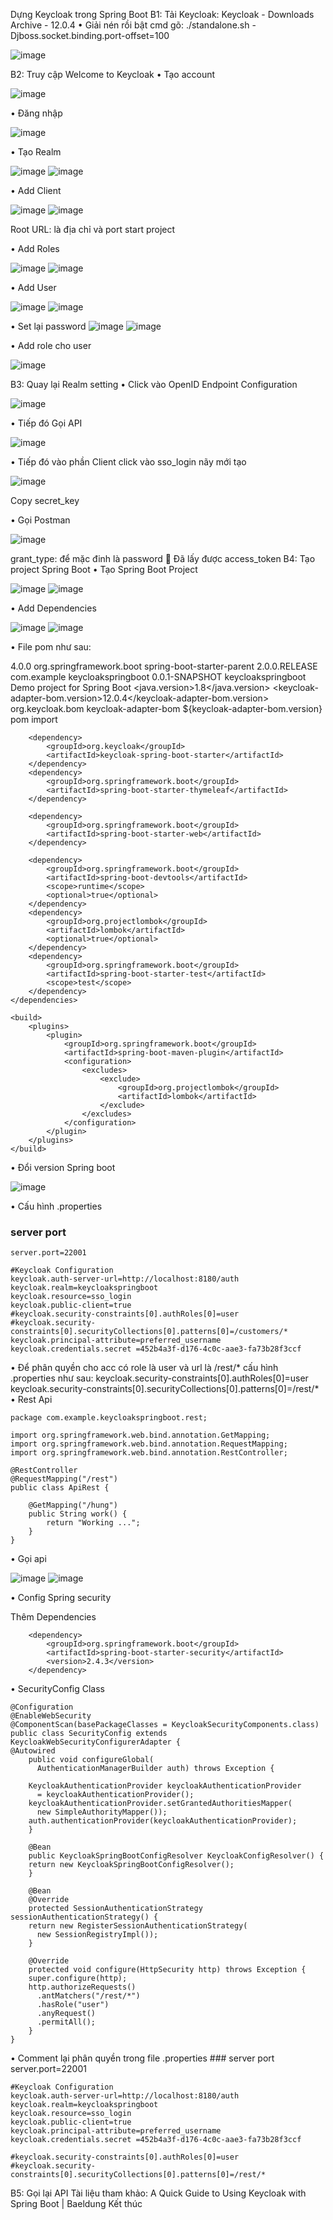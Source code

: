 Dựng Keycloak trong Spring Boot
B1: Tải Keycloak: Keycloak - Downloads Archive - 12.0.4
•	Giải nén rồi bật cmd gõ: ./standalone.sh -Djboss.socket.binding.port-offset=100

 ![image](https://user-images.githubusercontent.com/39266629/127840380-d78122ff-9000-4e13-8a77-da894d334b4e.png)

B2: Truy cập Welcome to Keycloak
•	Tạo account 
 

![image](https://user-images.githubusercontent.com/39266629/127840390-c1ff0474-38ed-409d-b09a-b04c1f5415ef.png)










•	 Đăng nhập
 
![image](https://user-images.githubusercontent.com/39266629/127840416-afd93abf-36c3-4269-be1c-ba4ee5a895c6.png)

•	Tạo Realm

![image](https://user-images.githubusercontent.com/39266629/127840437-feff51c9-dd2a-4bf3-ab4d-ee8033eb3a0c.png)
![image](https://user-images.githubusercontent.com/39266629/127840453-36e096f2-985c-4b58-acc3-4363dc26738d.png)


•	Add Client

![image](https://user-images.githubusercontent.com/39266629/127840462-aed8cca2-0aec-44f4-83a8-7f1054b4b931.png)
![image](https://user-images.githubusercontent.com/39266629/127840475-428d02f5-95c2-4553-9e9f-c38c3636ce25.png)


Root URL: là địa chỉ và port start project

•	Add Roles

![image](https://user-images.githubusercontent.com/39266629/127840497-8432414e-98e8-4b76-83de-a0a9f06eb826.png)
![image](https://user-images.githubusercontent.com/39266629/127840521-4af4651c-f9d7-4443-ae31-4b8d6d971703.png)

    
•	Add User

 ![image](https://user-images.githubusercontent.com/39266629/127840538-ad76c789-7fcb-4631-a3bf-b8d0eb0b2891.png)
![image](https://user-images.githubusercontent.com/39266629/127840550-16daee63-9eb4-4dc2-b5f8-b54b00379cda.png)

 

•	Set lại password
![image](https://user-images.githubusercontent.com/39266629/127840569-8127acd2-d3ef-43c4-8355-637657c2c8f2.png)
![image](https://user-images.githubusercontent.com/39266629/127840582-222d07c3-3638-4ca6-be30-3507d9ab5557.png)

 
•	 Add role cho user

 ![image](https://user-images.githubusercontent.com/39266629/127840596-ec4aaa34-a339-409c-8500-0447c4175e71.png)


B3: Quay lại Realm setting 
•	Click vào OpenID Endpoint Configuration

![image](https://user-images.githubusercontent.com/39266629/127840619-06e7930c-0ca4-4ec9-8f83-33db41061bb3.png)

 
 
•	Tiếp đó Gọi API 

 ![image](https://user-images.githubusercontent.com/39266629/127840639-359bbfc6-de74-4487-bf04-90c3322bed39.png)


•	 Tiếp đó vào phần Client click vào sso_login nãy mới tạo

 ![image](https://user-images.githubusercontent.com/39266629/127840654-5471f13e-8ea8-42be-8e42-49bcf9a90dde.png)

Copy secret_key
 
•	Gọi Postman

 ![image](https://user-images.githubusercontent.com/39266629/127840683-50629d87-815b-4981-8f6e-1c672a3f0b71.png)


 grant_type: để mặc đinh là password
	Đã lấy được access_token
B4: Tạo project Spring Boot
•	 Tạo Spring Boot Project

 ![image](https://user-images.githubusercontent.com/39266629/127840761-c14e2962-45ce-4add-b29a-20fdbff9018c.png)
![image](https://user-images.githubusercontent.com/39266629/127840786-398040c0-9b6e-47bf-a784-43984d9fa54a.png)

 

•	Add  Dependencies

 ![image](https://user-images.githubusercontent.com/39266629/127840800-7aaebfcd-e4b8-41ce-96ac-b0b8c6ffc529.png)
![image](https://user-images.githubusercontent.com/39266629/127840809-90fa4e72-e2f0-49e8-8399-6e1ea2e2daa6.png)

 
•	File pom như sau:
<?xml version="1.0" encoding="UTF-8"?>
<project xmlns="http://maven.apache.org/POM/4.0.0"
	xmlns:xsi="http://www.w3.org/2001/XMLSchema-instance"
	xsi:schemaLocation="http://maven.apache.org/POM/4.0.0 https://maven.apache.org/xsd/maven-4.0.0.xsd">
	<modelVersion>4.0.0</modelVersion>
	<parent>
		<groupId>org.springframework.boot</groupId>
		<artifactId>spring-boot-starter-parent</artifactId>
		<version>2.0.0.RELEASE</version>
		<relativePath /> <!-- lookup parent from repository -->
	</parent>
	<groupId>com.example</groupId>
	<artifactId>keycloakspringboot</artifactId>
	<version>0.0.1-SNAPSHOT</version>
	<name>keycloakspringboot</name>
	<description>Demo project for Spring Boot</description>
	<properties>
		<java.version>1.8</java.version>
		<keycloak-adapter-bom.version>12.0.4</keycloak-adapter-bom.version>
	</properties>
	<dependencyManagement>
		<dependencies>
			<dependency>
				<groupId>org.keycloak.bom</groupId>
				<artifactId>keycloak-adapter-bom</artifactId>
				<version>${keycloak-adapter-bom.version}</version>
				<type>pom</type>
				<scope>import</scope>
			</dependency>
		</dependencies>
	</dependencyManagement>
	<dependencies>
	
		<dependency>
			<groupId>org.keycloak</groupId>
			<artifactId>keycloak-spring-boot-starter</artifactId>
		</dependency>
		<dependency>
			<groupId>org.springframework.boot</groupId>
			<artifactId>spring-boot-starter-thymeleaf</artifactId>
		</dependency>

		<dependency>
			<groupId>org.springframework.boot</groupId>
			<artifactId>spring-boot-starter-web</artifactId>
		</dependency>

		<dependency>
			<groupId>org.springframework.boot</groupId>
			<artifactId>spring-boot-devtools</artifactId>
			<scope>runtime</scope>
			<optional>true</optional>
		</dependency>
		<dependency>
			<groupId>org.projectlombok</groupId>
			<artifactId>lombok</artifactId>
			<optional>true</optional>
		</dependency>
		<dependency>
			<groupId>org.springframework.boot</groupId>
			<artifactId>spring-boot-starter-test</artifactId>
			<scope>test</scope>
		</dependency>
	</dependencies>

	<build>
		<plugins>
			<plugin>
				<groupId>org.springframework.boot</groupId>
				<artifactId>spring-boot-maven-plugin</artifactId>
				<configuration>
					<excludes>
						<exclude>
							<groupId>org.projectlombok</groupId>
							<artifactId>lombok</artifactId>
						</exclude>
					</excludes>
				</configuration>
			</plugin>
		</plugins>
	</build>

</project>

•	Đổi version Spring boot

 ![image](https://user-images.githubusercontent.com/39266629/127840834-4350c5b4-63e9-468c-837c-86a86bfbbf21.png)

•	 Cấu hình .properties
### server port
	server.port=22001

	#Keycloak Configuration
	keycloak.auth-server-url=http://localhost:8180/auth
	keycloak.realm=keycloakspringboot
	keycloak.resource=sso_login
	keycloak.public-client=true
	#keycloak.security-constraints[0].authRoles[0]=user
	#keycloak.security-constraints[0].securityCollections[0].patterns[0]=/customers/*
	keycloak.principal-attribute=preferred_username
	keycloak.credentials.secret =452b4a3f-d176-4c0c-aae3-fa73b28f3ccf

•	 Để phân quyền cho acc có role là user và url là /rest/* cấu hình .properties như sau:
keycloak.security-constraints[0].authRoles[0]=user
keycloak.security-constraints[0].securityCollections[0].patterns[0]=/rest/*
•	 Rest Api

	package com.example.keycloakspringboot.rest;

	import org.springframework.web.bind.annotation.GetMapping;
	import org.springframework.web.bind.annotation.RequestMapping;
	import org.springframework.web.bind.annotation.RestController;

	@RestController
	@RequestMapping("/rest")
	public class ApiRest {

		@GetMapping("/hung")
		public String work() {
			return "Working ...";
		}
	}

•	 Gọi api

 ![image](https://user-images.githubusercontent.com/39266629/127840858-f6730e63-305e-419a-bc8c-afc8b144666f.png)
![image](https://user-images.githubusercontent.com/39266629/127840867-42bce3cd-e638-4721-b240-3465fe7374c0.png)

 
•	 Config Spring security

Thêm Dependencies

		<dependency>
			<groupId>org.springframework.boot</groupId>
			<artifactId>spring-boot-starter-security</artifactId>
			<version>2.4.3</version>
		</dependency>

•	SecurityConfig Class
 
	@Configuration
	@EnableWebSecurity
	@ComponentScan(basePackageClasses = KeycloakSecurityComponents.class)
	public class SecurityConfig extends KeycloakWebSecurityConfigurerAdapter {
	@Autowired
	    public void configureGlobal(
	      AuthenticationManagerBuilder auth) throws Exception {

		KeycloakAuthenticationProvider keycloakAuthenticationProvider
		  = keycloakAuthenticationProvider();
		keycloakAuthenticationProvider.setGrantedAuthoritiesMapper(
		  new SimpleAuthorityMapper());
		auth.authenticationProvider(keycloakAuthenticationProvider);
	    }

	    @Bean
	    public KeycloakSpringBootConfigResolver KeycloakConfigResolver() {
		return new KeycloakSpringBootConfigResolver();
	    }

	    @Bean
	    @Override
	    protected SessionAuthenticationStrategy sessionAuthenticationStrategy() {
		return new RegisterSessionAuthenticationStrategy(
		  new SessionRegistryImpl());
	    }

	    @Override
	    protected void configure(HttpSecurity http) throws Exception {
		super.configure(http);
		http.authorizeRequests()
		  .antMatchers("/rest/*")
		  .hasRole("user")
		  .anyRequest()
		  .permitAll();
	    }
	}
•	 Comment lại phân quyền trong file .properties
	### server port
	server.port=22001

	#Keycloak Configuration
	keycloak.auth-server-url=http://localhost:8180/auth
	keycloak.realm=keycloakspringboot
	keycloak.resource=sso_login
	keycloak.public-client=true
	keycloak.principal-attribute=preferred_username
	keycloak.credentials.secret =452b4a3f-d176-4c0c-aae3-fa73b28f3ccf

	#keycloak.security-constraints[0].authRoles[0]=user
	#keycloak.security-constraints[0].securityCollections[0].patterns[0]=/rest/*
B5: Gọi lại API
Tài liệu tham khảo: A Quick Guide to Using Keycloak with Spring Boot | Baeldung
Kết thúc
